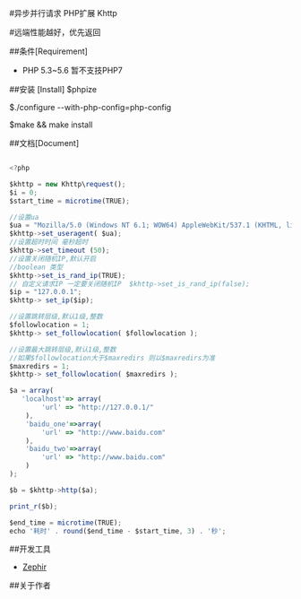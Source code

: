 
#异步并行请求 PHP扩展 Khttp

#远端性能越好，优先返回

##条件[Requirement]
* PHP 5.3~5.6 暂不支技PHP7

##安装 [Install]
$phpize

$./configure --with-php-config=php-config

$make && make install



##文档[Document]

```javascript

<?php

$khttp = new Khttp\request();
$i = 0;
$start_time = microtime(TRUE);

//设置ua
$ua = "Mozilla/5.0 (Windows NT 6.1; WOW64) AppleWebKit/537.1 (KHTML, like Gecko) Chrome/21.0.1180.89 Safari/537.3";
$khttp->set_useragent( $ua);
//设置超时时间 毫秒超时
$khttp->set_timeout (50);
//设置关闭随机IP,默认开启
//boolean 类型
$khttp->set_is_rand_ip(TRUE);
// 自定义请求IP 一定要关闭随机IP  $khttp->set_is_rand_ip(false);
$ip = "127.0.0.1";
$khttp-> set_ip($ip);

//设置跳转层级,默认1级,整数
$followlocation = 1;
$khttp-> set_followlocation( $followlocation );

//设置最大跳转层级,默认1级,整数
//如果$followlocation大于$maxredirs 则以$maxredirs为准
$maxredirs = 1;
$khttp-> set_followlocation( $maxredirs );

$a = array(
   'localhost'=> array(
        'url' => "http://127.0.0.1/"
    ),
    'baidu_one'=>array(
        'url' => "http://www.baidu.com"
    ),
    'baidu_two'=>array(
        'url' => "http://www.baidu.com"
    )
);

$b = $khttp->http($a);

print_r($b);

$end_time = microtime(TRUE);
echo '耗时' . round($end_time - $start_time, 3) . '秒';


```
##开发工具
* [Zephir](https://www.zephir-lang.com/) 

##关于作者

